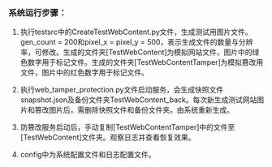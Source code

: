 ### 系统运行步骤：

1. 执行testsrc中的CreateTestWebContent.py文件，生成测试用图片文件。gen_count = 200和pixel_x = pixel_y = 500，表示生成文件的数量与分辨率，可修改。生成的文件夹[TestWebContent]为模拟网站文件，图片中的绿色数字用于标记文件。生成的文件夹[TestWebContentTamper]为模拟篡改用文件，图片中的红色数字用于标记文件。

2. 执行web_tamper_protection.py文件启动服务，会生成快照文件snapshot.json及备份文件夹TestWebContent_back。每次新生成测试网站图片和篡改图片后，需删除快照文件和备份文件夹。由系统重新生成。

3. 防篡改服务启动后，手动复制[TestWebContentTamper]中的文件至[TestWebContent]文件夹。观察日志并查看恢复效果。

4. config中为系统配置文件和日志配置文件。
